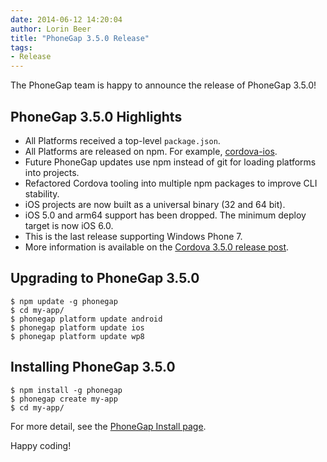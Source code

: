 ```yaml
---
date: 2014-06-12 14:20:04
author: Lorin Beer
title: "PhoneGap 3.5.0 Release"
tags:
- Release
---
```


The PhoneGap team is happy to announce the release of PhoneGap 3.5.0!

## PhoneGap 3.5.0 Highlights

- All Platforms received a top-level `package.json`.
- All Platforms are released on npm. For example, [cordova-ios](https://www.npmjs.org/package/cordova-ios).
- Future PhoneGap updates use npm instead of git for loading platforms into projects.
- Refactored Cordova tooling into multiple npm packages to improve CLI stability.
- iOS projects are now built as a universal binary (32 and 64 bit).
- iOS 5.0 and arm64 support has been dropped. The minimum deploy target is now iOS 6.0.
- This is the last release supporting Windows Phone 7.
- More information is available on the [Cordova 3.5.0 release post](http://cordova.apache.org/announcements/2014/05/23/cordova-350.html).

## Upgrading to PhoneGap 3.5.0

    $ npm update -g phonegap
    $ cd my-app/
    $ phonegap platform update android
    $ phonegap platform update ios
    $ phonegap platform update wp8

## Installing PhoneGap 3.5.0

    $ npm install -g phonegap
    $ phonegap create my-app
    $ cd my-app/

For more detail, see the [PhoneGap Install page](http://phonegap.com/install).

Happy coding!

